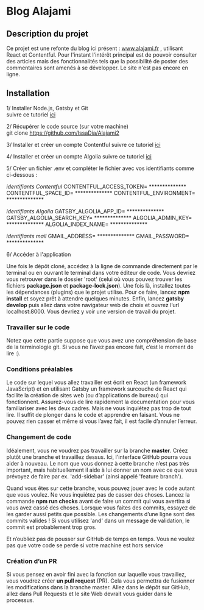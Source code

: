 
# Blog Alajami

## Description du projet
Ce projet est une refonte du blog ici présent : www.alajami.fr , utilisant React et Contentful. Pour l'instant l'intérêt principal est de pouvoir consulter des articles 
mais des fonctionnalités tels que la possibilité de poster des commentaires sont amenés à se développer. Le site n'est pas encore en ligne.

## Installation

1/ Installer Node.js, Gatsby et Git <br />
  suivre ce tutoriel [ici](ttps://www.gatsbyjs.com/tutorial/part-zero/)

2/ Récupérer le code source (sur votre machine) <br />
  git clone https://github.com/IssaDia/Alajami2

3/ Installer et créer un compte Contentful 
  suivre ce tutoriel  [ici](https://www.contentful.com/r/knowledgebase/gatsbyjs-and-contentful-in-five-minutes/)

4/ Installer et créer un compte Algolia
   suivre ce tutoriel  [ici](https://www.algolia.com/doc/guides/getting-started/quick-start/tutorials/quick-start-with-the-api-client/javascript/?language=javascript#install)

5/ Créer un fichier .env et compléter le fichier avec vos identifiants comme ci-dessous : 

*identifiants Contentful*
CONTENTFUL_ACCESS_TOKEN= **************
CONTENTFUL_SPACE_ID= **************
CONTENTFUL_ENVIRONMENT= **************

*identifiants Algolia*
GATSBY_ALGOLIA_APP_ID= **************
GATSBY_ALGOLIA_SEARCH_KEY= **************
ALGOLIA_ADMIN_KEY= **************
ALGOLIA_INDEX_NAME= **************

*identifiants mail*
GMAIL_ADDRESS= ************** 
GMAIL_PASSWORD= **************

6/ Accéder à l'application 

Une fois le dépôt cloné, accédez à la ligne de commande directement par le terminal ou en ouvrant le terminal dans votre éditeur de code. Vous devriez vous retrouver dans le dossier 'root' (celui où vous pouvez trouver les fichiers **package.json** et **package-lock.json**). Une fois là, installez toutes les dépendances (plugins) que le projet utilise. Pour ce faire, lancez **npm install** et soyez prêt à attendre quelques minutes. Enfin, lancez **gatsby develop** puis allez dans votre navigateur web de choix et ouvrez l’url localhost:8000. Vous devriez y voir une version de travail du projet.

### Travailler sur le code

Notez que cette partie suppose que vous avez une compréhension de base de la terminologie git. Si vous ne l’avez pas encore fait, c’est le moment de lire :).

### Conditions préalables

Le code sur lequel vous allez travailler est écrit en React (un framework JavaScript) et en utilisant Gatsby un framework surcouche de React qui facilite la création de sites web (ou d’applications de bureau) qui fonctionnent. Assurez-vous de lire rapidement la documentation pour vous familiariser avec les deux cadres. Mais ne vous inquiétez pas trop de tout lire. Il suffit de plonger dans le code et apprendre en faisant. Vous ne pouvez rien casser et même si vous l’avez fait, il est facile d’annuler l’erreur.

### Changement de code

Idéalement, vous ne voudrez pas travailler sur la branche **master**. Créez plutôt une branche et travaillez dessus. Ici, l'interface GitHub pourra vous aider à nouveau. Le nom que vous donnez à cette branche n’est pas très important, mais habituellement il aide à lui donner un nom avec ce que vous prévoyez de faire par ex. 'add-sidebar' (ainsi appelé 'feature branch').

Quand vous êtes sur cette branche, vous pouvez jouer avec le code autant que vous voulez. Ne vous inquiétez pas de casser des choses. Lancez la commande **npm run checks** avant de faire un commit qui vous avertira si vous avez cassé des choses. Lorsque vous faites des commits, essayez de les garder aussi petits que possible. Les changements d’une ligne sont des commits valides ! Si vous utilisez 'and' dans un message de validation, le commit est probablement trop gros. 

Et n’oubliez pas de pousser sur GitHub de temps en temps. Vous ne voulez pas que votre code se perde si votre machine est hors service

### Création d’un PR

Si vous pensez en avoir fini avec la fonction sur laquelle vous travaillez, vous voudrez créer **un pull request** (PR). Cela vous permettra de fusionner les modifications dans la branche master. Allez dans le dépôt sur GitHub, allez dans Pull Requests et le site Web devrait vous guider dans le processus.



